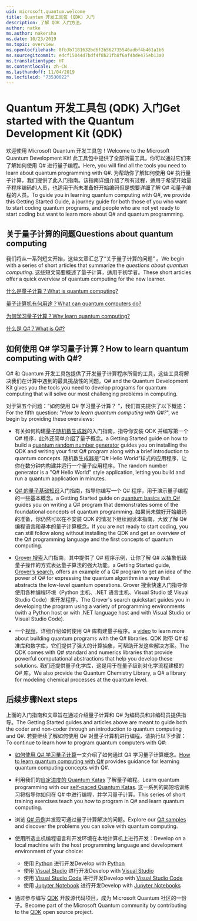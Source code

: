 ```yaml
---
uid: microsoft.quantum.welcome
title: Quantum 开发工具包 (QDK) 入门
description: 了解 QDK 入门方法。
author: natke
ms.author: nakersha
ms.date: 10/23/2019
ms.topic: overview
ms.openlocfilehash: 8fb3b7181632bd6f2b562735546adbf4b461a1b6
ms.sourcegitcommit: edcf15044d7bdf4f8b21fb8f6af4bde475eb13a0
ms.translationtype: HT
ms.contentlocale: zh-CN
ms.lasthandoff: 11/04/2019
ms.locfileid: "73530022"
---
```

# <a name="get-started-with-the-quantum-development-kit-qdk"></a><span data-ttu-id="4c5d2-103">Quantum 开发工具包 (QDK) 入门</span><span class="sxs-lookup"><span data-stu-id="4c5d2-103">Get started with the Quantum Development Kit (QDK)</span></span>

<span data-ttu-id="4c5d2-104">欢迎使用 Microsoft Quantum 开发工具包！</span><span class="sxs-lookup"><span data-stu-id="4c5d2-104">Welcome to the Microsoft Quantum Development Kit!</span></span>  <span data-ttu-id="4c5d2-105">此工具包中提供了全部所需工具，你可以通过它们来了解如何使用 Q# 进行量子编程。</span><span class="sxs-lookup"><span data-stu-id="4c5d2-105">Here, you will find all the tools you need to learn about quantum programming with Q#.</span></span>  <span data-ttu-id="4c5d2-106">为帮助你了解如何使用 Q# 执行量子计算，我们提供了此入门指南。该指南详细介绍了所有过程，适用于希望开始量子程序编码的人员，也适用于尚未准备好开始编码但是想要详细了解 Q# 和量子编程的人员。</span><span class="sxs-lookup"><span data-stu-id="4c5d2-106">To guide you in learning quantum computing with Q#, we provide this Getting Started Guide, a journey guide for both those of you who want to start coding quantum programs, and people who are not yet ready to start coding but want to learn more about Q# and quantum programming.</span></span>

## <a name="questions-about-quantum-computing"></a><span data-ttu-id="4c5d2-107">关于量子计算的问题</span><span class="sxs-lookup"><span data-stu-id="4c5d2-107">Questions about quantum computing</span></span>

<span data-ttu-id="4c5d2-108">我们将从一系列短文开始，这些文章汇总了“关于量子计算的问题”  。</span><span class="sxs-lookup"><span data-stu-id="4c5d2-108">We begin with a series of short articles that summarize the _questions about quantum computing_.</span></span> <span data-ttu-id="4c5d2-109">这些短文简要概述了量子计算，适用于初学者。</span><span class="sxs-lookup"><span data-stu-id="4c5d2-109">These short articles offer a quick overview of quantum computing for the new learner.</span></span>

[<span data-ttu-id="4c5d2-110">什么是量子计算？</span><span class="sxs-lookup"><span data-stu-id="4c5d2-110">What is quantum computing?</span></span>](xref:microsoft.quantum.overview.what)

[<span data-ttu-id="4c5d2-111">量子计算机有何用途？</span><span class="sxs-lookup"><span data-stu-id="4c5d2-111">What can quantum computers do?</span></span>](xref:microsoft.quantum.overview.computers)

[<span data-ttu-id="4c5d2-112">为何学习量子计算？</span><span class="sxs-lookup"><span data-stu-id="4c5d2-112">Why learn quantum computing?</span></span>](xref:microsoft.quantum.overview.why)

[<span data-ttu-id="4c5d2-113">什么是 Q#？</span><span class="sxs-lookup"><span data-stu-id="4c5d2-113">What is Q#?</span></span>](xref:microsoft.quantum.overview.qsharp)

## <a name="how-to-learn-quantum-computing-with-q"></a><span data-ttu-id="4c5d2-114">如何使用 Q# 学习量子计算？</span><span class="sxs-lookup"><span data-stu-id="4c5d2-114">How to learn quantum computing with Q#?</span></span>

<span data-ttu-id="4c5d2-115">Q# 和 Quantum 开发工具包提供了开发量子计算程序所需的工具，这些工具将解决我们在计算中遇到的最具挑战性的问题。</span><span class="sxs-lookup"><span data-stu-id="4c5d2-115">Q# and the Quantum Development Kit gives you the tools you need to develop programs for quantum computing that will solve our most challenging problems in computing.</span></span>

<span data-ttu-id="4c5d2-116">对于第五个问题：“如何使用 Q# 学习量子计算？  ”，我们首先提供了以下概述：</span><span class="sxs-lookup"><span data-stu-id="4c5d2-116">For the fifth question:  "_How to learn quantum computing with Q#?_", we begin by providing these overviews:</span></span>

* <span data-ttu-id="4c5d2-117">有关如何构建[量子随机数生成器](xref:microsoft.quantum.quickstarts.qrng)的入门指南，指导你安装 QDK 并编写第一个 Q# 程序，此外还简单介绍了量子概念。</span><span class="sxs-lookup"><span data-stu-id="4c5d2-117">a Getting Started guide on how to build a [quantum random number generator](xref:microsoft.quantum.quickstarts.qrng) guides you on installing the QDK and writing your first Q# program along with a brief introduction to quantum concepts.</span></span> <span data-ttu-id="4c5d2-118">随机数生成器是“Q# Hello World”样式的应用程序，让你在数分钟内构建并运行一个量子应用程序。</span><span class="sxs-lookup"><span data-stu-id="4c5d2-118">The random number generator is a "Q# Hello World" style application, letting you build and run a quantum application in minutes.</span></span>

* <span data-ttu-id="4c5d2-119">[Q# 的量子基础知识](xref:microsoft.quantum.write-program)入门指南，指导你编写一个 Q# 程序，用于演示量子编程的一些基本概念。</span><span class="sxs-lookup"><span data-stu-id="4c5d2-119">a Getting Started guide on [quantum basics with Q#](xref:microsoft.quantum.write-program) guides you on writing a Q# program that demonstrates some of the foundational concepts of quantum programming.</span></span> <span data-ttu-id="4c5d2-120">如果尚未做好开始编码的准备，你仍然可以在不安装 QDK 的情况下继续阅读本指南，大致了解 Q# 编程语言和基本的量子计算概念。</span><span class="sxs-lookup"><span data-stu-id="4c5d2-120">If you are not ready to start coding, you can still follow along without installing the QDK and get an overview of the Q# programming language and the first concepts of quantum computing.</span></span>

* <span data-ttu-id="4c5d2-121">[Grover 搜索](xref:microsoft.quantum.quickstarts.search)入门指南，其中提供了 Q# 程序示例，让你了解 Q# 以抽象低级量子操作的方式表达量子算法的强大功能。</span><span class="sxs-lookup"><span data-stu-id="4c5d2-121">a Getting Started guide, [Grover’s search](xref:microsoft.quantum.quickstarts.search), offers an example of a Q# program to get an idea of the power of Q# for expressing the quantum algorithm in a way that abstracts the low-level quantum operations.</span></span>  <span data-ttu-id="4c5d2-122">Grover 搜索快速入门指导你使用各种编程环境（Python 主机、.NET 语言主机、Visual Studio 或 Visual Studio Code）来开发程序。</span><span class="sxs-lookup"><span data-stu-id="4c5d2-122">The Grover's search quickstart guides you in developing the program using a variety of programming environments (with a Python host or with .NET language host and with Visual Studio or Visual Studio Code).</span></span>

* <span data-ttu-id="4c5d2-123">一个[视频](https://www.microsoft.com/videoplayer/embed/RE2JOJf)，详细介绍如何使用 Q# 库构建量子程序。</span><span class="sxs-lookup"><span data-stu-id="4c5d2-123">a [video](https://www.microsoft.com/videoplayer/embed/RE2JOJf) to learn more about building quantum programs with the Q# libraries.</span></span>  <span data-ttu-id="4c5d2-124">QDK 附带 Q# 标准库和数字库，它们提供了强大的计算抽象，可帮助开发这些解决方案。</span><span class="sxs-lookup"><span data-stu-id="4c5d2-124">The QDK comes with Q# standard and numerics libraries that provide powerful computational abstractions that help you develop these solutions.</span></span> <span data-ttu-id="4c5d2-125">我们还提供量子化学库，这是用于在量子级别对化学流程建模的 Q# 库。</span><span class="sxs-lookup"><span data-stu-id="4c5d2-125">We also provide the Quantum Chemistry Library, a Q# a library for modeling chemical processes at the quantum level.</span></span>

## <a name="next-steps"></a><span data-ttu-id="4c5d2-126">后续步骤</span><span class="sxs-lookup"><span data-stu-id="4c5d2-126">Next steps</span></span>

<span data-ttu-id="4c5d2-127">上面的入门指南和文章旨在通过介绍量子计算和 Q# 为编码员和非编码员提供指导。</span><span class="sxs-lookup"><span data-stu-id="4c5d2-127">The Getting Started guides and articles above are meant to guide both the coder and non-coder through an introduction to quantum computing and Q#.</span></span>  <span data-ttu-id="4c5d2-128">若要继续了解如何使用 Q# 对量子计算机进行编程，请执行以下步骤：</span><span class="sxs-lookup"><span data-stu-id="4c5d2-128">To continue to learn how to program quantum computers with Q#:</span></span>

* <span data-ttu-id="4c5d2-129">[如何使用 Q# 学习量子计算](xref:microsoft.quantum.overview.learn)一文介绍了如何通过 Q# 学习量子计算概念。</span><span class="sxs-lookup"><span data-stu-id="4c5d2-129">[How to learn quantum computing with Q#](xref:microsoft.quantum.overview.learn) provides guidance for learning quantum computing concepts with Q#.</span></span>

* <span data-ttu-id="4c5d2-130">利用我们的[自定进度的 Quantum Katas](https://aka.ms/try-quantum-katas) 了解量子编程。</span><span class="sxs-lookup"><span data-stu-id="4c5d2-130">Learn quantum programming with our [self-paced Quantum Katas](https://aka.ms/try-quantum-katas).</span></span> <span data-ttu-id="4c5d2-131">这一系列的简短培训练习将指导你如何在 Q# 中进行编程，并学习量子计算。</span><span class="sxs-lookup"><span data-stu-id="4c5d2-131">This series of short training exercises teach you how to program in Q# and learn quantum computing.</span></span>

* <span data-ttu-id="4c5d2-132">浏览 [Q# 示例](https://docs.microsoft.com/samples/browse/?languages=qsharp)并发现可通过量子计算解决的问题。</span><span class="sxs-lookup"><span data-stu-id="4c5d2-132">Explore our [Q# samples](https://docs.microsoft.com/samples/browse/?languages=qsharp) and discover the problems you can solve with quantum computing.</span></span>

* <span data-ttu-id="4c5d2-133">使用所选主机编程语言和开发环境在本地计算机上进行开发：</span><span class="sxs-lookup"><span data-stu-id="4c5d2-133">Develop on a local machine with the host programming language and development environment of your choice:</span></span>
  * <span data-ttu-id="4c5d2-134">使用 [Python](xref:microsoft.quantum.install#develop-with-python) 进行开发</span><span class="sxs-lookup"><span data-stu-id="4c5d2-134">Develop with [Python](xref:microsoft.quantum.install#develop-with-python)</span></span>
  * <span data-ttu-id="4c5d2-135">使用 [Visual Studio](xref:microsoft.quantum.install#develop-with-c-on-windows-using-visual-studio) 进行开发</span><span class="sxs-lookup"><span data-stu-id="4c5d2-135">Develop with [Visual Studio](xref:microsoft.quantum.install#develop-with-c-on-windows-using-visual-studio)</span></span>
  * <span data-ttu-id="4c5d2-136">使用 [Visual Studio Code](xref:microsoft.quantum.install#develop-with-c-using-visual-studio-code) 进行开发</span><span class="sxs-lookup"><span data-stu-id="4c5d2-136">Develop with [Visual Studio Code](xref:microsoft.quantum.install#develop-with-c-using-visual-studio-code)</span></span>
  * <span data-ttu-id="4c5d2-137">使用 [Jupyter Notebook](xref:microsoft.quantum.install#develop-with-jupyter-notebooks) 进行开发</span><span class="sxs-lookup"><span data-stu-id="4c5d2-137">Develop with [Jupyter Notebooks](xref:microsoft.quantum.install#develop-with-jupyter-notebooks)</span></span>

* <span data-ttu-id="4c5d2-138">通过参与编写 [QDK](xref:microsoft.quantum.contributing) 开放源代码项目，成为 Microsoft Quantum 社区的一份子。</span><span class="sxs-lookup"><span data-stu-id="4c5d2-138">Become part of the Microsoft Quantum community by contributing to the [QDK](xref:microsoft.quantum.contributing) open source project.</span></span>
